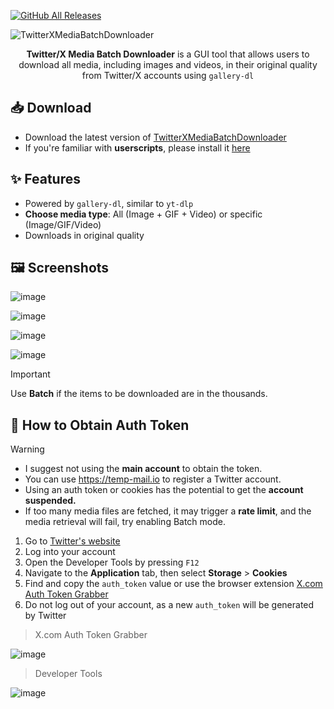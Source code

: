 [![GitHub All Releases](https://img.shields.io/github/downloads/afkarxyz/Twitter-X-Media-Batch-Downloader/total?style=for-the-badge)](https://github.com/afkarxyz/Twitter-X-Media-Batch-Downloader/releases)

![TwitterXMediaBatchDownloader](https://github.com/user-attachments/assets/354d7470-c01c-4aa6-9da1-ea6c42d27330)

<div align="center">
<b>Twitter/X Media Batch Downloader</b> is a GUI tool that allows users to download all media, including images and videos, in their original quality from Twitter/X accounts using <code>gallery-dl</code>
</div>

## 📥 Download

- Download the latest version of [TwitterXMediaBatchDownloader](https://github.com/afkarxyz/Twitter-X-Media-Batch-Downloader/releases/download/v2.7/TwitterXMediaBatchDownloader.exe)
- If you're familiar with **userscripts**, please install it [here](https://greasyfork.org/en/scripts/523157)

## ✨ Features

- Powered by `gallery-dl`, similar to `yt-dlp` 
- **Choose media type**: All (Image + GIF + Video) or specific (Image/GIF/Video)  
- Downloads in original quality
  
## 🖼️ Screenshots

![image](https://github.com/user-attachments/assets/ca8b6019-505e-4fb0-b1c5-52b7bcc892b4)

![image](https://github.com/user-attachments/assets/8297f150-d581-4bb0-b80e-98d44aec18b5)

![image](https://github.com/user-attachments/assets/1f310499-0b03-4daf-ad83-e38cee22ce0c)

![image](https://github.com/user-attachments/assets/e30f4c74-988c-4cd2-a1b2-2b72add1ac6e)

> [!Important]
> Use **Batch** if the items to be downloaded are in the thousands.

## 🔑 How to Obtain Auth Token

> [!Warning]
> - I suggest not using the **main account** to obtain the token.
> - You can use https://temp-mail.io to register a Twitter account.
> - Using an auth token or cookies has the potential to get the **account suspended.**
> - If too many media files are fetched, it may trigger a **rate limit**, and the media retrieval will fail, try enabling Batch mode.

1. Go to [Twitter's website](https://www.x.com/)
2. Log into your account
3. Open the Developer Tools by pressing `F12`
4. Navigate to the **Application** tab, then select **Storage** > **Cookies**
5. Find and copy the `auth_token` value or use the browser extension [X.com Auth Token Grabber](https://github.com/afkarxyz/Twitter-X-Media-Batch-Downloader/releases/download/v1.0/X.com.Auth.Token.Grabber.zip)
6. Do not log out of your account, as a new `auth_token` will be generated by Twitter

> X.com Auth Token Grabber

![image](https://github.com/user-attachments/assets/4bf5f787-d34f-4259-837c-07a6432c4360)

> Developer Tools

![image](https://github.com/user-attachments/assets/8e81dd8f-f8be-4254-9cf6-cacfa97743e9)
